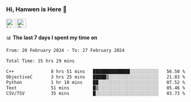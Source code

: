 ### Hi, Hanwen is Here 👋
<p>
	<a href="https://www.linkedin.com/in/liu-hanwen/"><img src="https://img.shields.io/badge/@hanwen-0A66C2?style=flat&logo=LinkedIn&logoColor=white" alt="Linkedin"  height="25px"/></a> 
	<a href="https://scholar.google.com/citations?user=HDF0su0AAAAJ"><img src="https://img.shields.io/badge/scholar-4385FE.svg?&style=plastic&logo=google-scholar&logoColor=white" alt="Google Scholar" height="25px"> </a>
</p>

📊 **The last 7 days I spent my time on** 
<!--START_SECTION:waka-->

```txt
From: 20 February 2024 - To: 27 February 2024

Total Time: 15 hrs 29 mins

C++              8 hrs 51 mins   ██████████████░░░░░░░░░░░   56.50 %
ObjectiveC       3 hrs 25 mins   █████▒░░░░░░░░░░░░░░░░░░░   21.83 %
Python           1 hr 10 mins    ██░░░░░░░░░░░░░░░░░░░░░░░   07.52 %
Text             51 mins         █▒░░░░░░░░░░░░░░░░░░░░░░░   05.46 %
CSV/TSV          35 mins         █░░░░░░░░░░░░░░░░░░░░░░░░   03.73 %
```

<!--END_SECTION:waka-->


<!--
**david990917/david990917** is a ✨ _special_ ✨ repository because its `README.md` (this file) appears on your GitHub profile.

Here are some ideas to get you started:

- 🔭 I’m currently working on ...
- 🌱 I’m currently learning ...
- 👯 I’m looking to collaborate on ...
- 🤔 I’m looking for help with ...
- 💬 Ask me about ...
- 📫 How to reach me: ...
- 😄 Pronouns: ...
- ⚡ Fun fact: ...
-->
